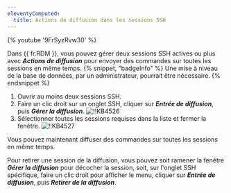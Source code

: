 ```yaml
---
eleventyComputed:
  title: Actions de diffusion dans les sessions SSH
---
```

{% youtube '9FrSyzRvw30' %}

Dans {{ fr.RDM }}, vous pouvez gérer deux sessions SSH actives ou plus avec ***Actions de diffusion*** pour envoyer des commandes sur toutes les sessions en même temps.
{% snippet, "badgeInfo" %}
Une mise à niveau de la base de données, par un administrateur, pourrait être nécessaire.
{% endsnippet %}

1. Ouvrir au moins deux sessions SSH.
1. Faire un clic droit sur un onglet SSH, cliquer sur ***Entrée de diffusion***, puis ***Gérer la diffusion***.
![!!KB4526](https://cdnweb.devolutions.net/docs/docs_en_kb_KB4526.png)
1. Sélectionner toutes les sessions requises dans la liste et fermer la fenêtre.
![!!KB4527](https://cdnweb.devolutions.net/docs/docs_en_kb_KB4527.png)

Vous pouvez maintenant diffuser des commandes sur toutes les sessions en même temps.

Pour retirer une session de la diffusion, vous pouvez soit ramener la fenêtre ***Gérer la diffusion*** pour décocher la session, soit, sur l'onglet SSH spécifique, faire un clic droit pour afficher le menu, cliquer sur ***Entrée de diffusion***, puis ***Retirer de la diffusion***.
